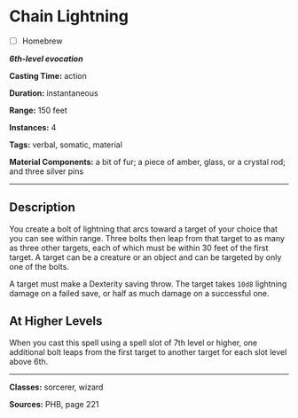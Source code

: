 # Chain Lightning

- [ ] Homebrew

***6th-level evocation***

**Casting Time:** action

**Duration:** instantaneous

**Range:** 150 feet

**Instances:** 4

**Tags:** verbal, somatic, material

**Material Components:** a bit of fur; a piece of amber, glass, or a crystal rod; and three silver pins

---

## Description
You create a bolt of lightning that arcs toward a target of your choice that you can see within range. Three bolts then leap from that target to as many as three other targets, each of which must be within 30 feet of the first target. A target can be a creature or an object and can be targeted by only one of the bolts.

A target must make a Dexterity saving throw. The target takes `10d8` lightning damage on a failed save, or half as much damage on a successful one.

## At Higher Levels
When you cast this spell using a spell slot of 7th level or higher, one additional bolt leaps from the first target to another target for each slot level above 6th.

---

**Classes:** sorcerer, wizard

**Sources:** PHB, page 221

